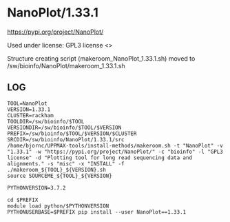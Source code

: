 NanoPlot/1.33.1
========================

<https://pypi.org/project/NanoPlot/>

Used under license:
GPL3 license
<>

Structure creating script (makeroom_NanoPlot_1.33.1.sh) moved to /sw/bioinfo/NanoPlot/makeroom_1.33.1.sh

LOG
---

    TOOL=NanoPlot
    VERSION=1.33.1
    CLUSTER=rackham
    TOOLDIR=/sw/bioinfo/$TOOL
    VERSIONDIR=/sw/bioinfo/$TOOL/$VERSION
    PREFIX=/sw/bioinfo/$TOOL/$VERSION/$CLUSTER
    SRCDIR=/sw/bioinfo/NanoPlot/1.33.1/src
    /home/bjornc/UPPMAX-tools/install-methods/makeroom.sh -t "NanoPlot" -v "1.33.1" -w "https://pypi.org/project/NanoPlot/" -c "bioinfo" -l "GPL3 license" -d "Plotting tool for long read sequencing data and alignments." -s "misc" -x "INSTALL" -f
    ./makeroom_${TOOL}_${VERSION}.sh
    source SOURCEME_${TOOL}_${VERSION}

    PYTHONVERSION=3.7.2

    cd $PREFIX
    module load python/$PYTHONVERSION
    PYTHONUSERBASE=$PREFIX pip install --user NanoPlot==1.33.1

